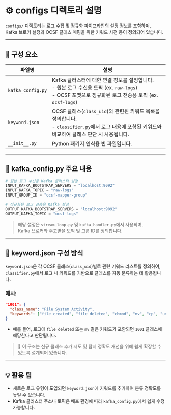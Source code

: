 # ⚙️ configs 디렉토리 설명

`configs/` 디렉토리는 로그 수집 및 정규화 파이프라인의 설정 정보를 포함하며,  
Kafka 브로커 설정과 OCSF 클래스 매핑을 위한 키워드 사전 등이 정의되어 있습니다.

---

## 📁 구성 요소

| 파일명              | 설명 |
|---------------------|------|
| `kafka_config.py`   | Kafka 클러스터에 대한 연결 정보를 설정합니다. <br> - 원본 로그 수신용 토픽 (ex. `raw-logs`) <br> - OCSF 포맷으로 정규화된 로그 전송용 토픽 (ex. `ocsf-logs`) |
| `keyword.json`      | OCSF 클래스(`class_uid`)와 관련된 키워드 목록을 정의합니다. <br> - `classifier.py`에서 로그 내용에 포함된 키워드와 비교하여 클래스 판단 시 사용됩니다. |
| `__init__.py`       | Python 패키지 인식용 빈 파일입니다. |

---

## 🔧 kafka_config.py 주요 내용

```python
# 원본 로그 수신용 Kafka 클러스터 설정
INPUT_KAFKA_BOOTSTRAP_SERVERS = "localhost:9092"
INPUT_KAFKA_TOPIC = "raw-logs"
INPUT_GROUP_ID = "ocsf-mapper-group"

# 정규화된 로그 전송용 Kafka 설정
OUTPUT_KAFKA_BOOTSTRAP_SERVERS = "localhost:9092"
OUTPUT_KAFKA_TOPIC = "ocsf-logs"
```

> 해당 설정은 `stream_loop.py` 및 `kafka_handler.py`에서 사용되며,  
> Kafka 브로커와 주고받을 토픽 및 그룹 ID를 정의합니다.

---

## 🧠 keyword.json 구성 방식

`keyword.json`은 각 OCSF 클래스(`class_uid`)별로 관련 키워드 리스트를 정의하여,  
`classifier.py`에서 로그 내 키워드를 기반으로 클래스를 자동 분류하는 데 활용됩니다.

### 예시:
```json
"1001": {
  "class_name": "File System Activity",
  "keywords": ["file created", "file deleted", "chmod", "mv", "cp", "unlink"]
}
```

- 예를 들어, 로그에 `file deleted` 또는 `mv` 같은 키워드가 포함되면 `1001` 클래스에 해당한다고 판단됩니다.

> 📌 이 구조는 신규 클래스 추가 시도 및 탐지 정확도 개선을 위해 쉽게 확장할 수 있도록 설계되어 있습니다.

---

## 💡 활용 팁

- 새로운 로그 유형이 도입되면 `keyword.json`에 키워드를 추가하여 분류 정확도를 높일 수 있습니다.
- Kafka 클러스터 주소나 토픽은 배포 환경에 따라 `kafka_config.py`에서 쉽게 수정 가능합니다.
